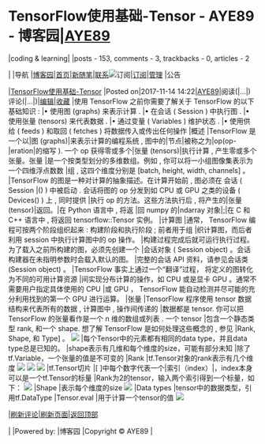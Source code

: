 
# TensorFlow使用基础-Tensor - AYE89 - 博客园|[AYE89](https://www.cnblogs.com/eniac1946/)
|coding & learning|
|posts - 153, comments - 3, trackbacks - 0, articles - 2

|
|导航
|[博客园](https://www.cnblogs.com/)|[首页](https://www.cnblogs.com/eniac1946/)|[新随笔](https://i.cnblogs.com/EditPosts.aspx?opt=1)|[联系](https://msg.cnblogs.com/send/AYE89)![订阅](//www.cnblogs.com/images/xml.gif)|[订阅](https://www.cnblogs.com/eniac1946/rss)|[管理](https://i.cnblogs.com/)
|公告


|[TensorFlow使用基础-Tensor](https://www.cnblogs.com/eniac1946/p/7832349.html)
|Posted on|2017-11-14 14:22|[AYE89](https://www.cnblogs.com/eniac1946/)|阅读(|...|) 评论(|...|)|[编辑](https://i.cnblogs.com/EditPosts.aspx?postid=7832349)|[收藏](#)
|使用 TensorFlow 之前你需要了解关于 TensorFlow 的以下基础知识 :
|• 使用图 (graphs) 来表示计算 .
|• 在会话 ( Session ) 中执行图 .
|• 使用张量 (tensors) 来代表数据 .
|• 通过变量 ( Variables ) 维护状态 .
|• 使用供给 ( feeds ) 和取回 ( fetches ) 将数据传入或传出任何操作
|概述
|TensorFlow 是一个以|图 (graphs)|来表示计算的编程系统 , 图中的|节点|被称之为|op(op-
|eration|的缩写 ). 一个 op 获得零或多个|张量 (tensors)|执行计算 , 产生零或多个张量。张量
|是一个按类型划分的多维数组。例如 , 你可以将一小组图像集表示为一个四维浮点数数
|组 , 这四个维度分别是 [batch, height, width, channels] 。
|TensorFlow 的图是一种对计算的抽象描述。在计算开始前 , 图必须在 会话 ( Session
|() ) 中被启动 . 会话将图的 op 分发到如 CPU 或 GPU 之类的设备 ( Devices() ) 上 , 同时提供
|执行 op 的方法。这些方法执行后 , 将产生的|张量 (tensor)|返回。|在 Python 语言中 , 将返
|回 numpy 的|ndarray 对象|;|在 C 和 C++ 语言中 , 将返回 tensorflow::Tensor 实例。
|计算图
|通常， TensorFlow 编程可按两个阶段组织起来 : 构建阶段和执行阶段 ; 前者用于组
|织计算图，而后者利用 session 中执行计算图中的 op 操作。
|构建过程完成后就可运行执行过程。为了载入之前所构建的图，必须先创建一个
|会话对象 ( Session object) 。会话构建器在未指明参数时会载入默认的图。
|完整的会话 API 资料，请参见会话类 (Session object) 。
|TensorFlow 事实上通过一个“翻译”过程， 将定义的图转化为不同的可用计算资源
|间实现分布计算的操作，如 CPU 或是显卡 GPU 。通常不需要用户指定具体使用的 CPU
|或 GPU ， TensorFlow 能自动检测并尽可能的充分利用找到的第一个 GPU 进行运算。
|张量
|TensorFlow 程序使用 tensor 数据结构来代表所有的数据 , 计算图中 , 操作间传递的
|数据都是 tensor. 你可以把 TensorFlow 的张量看作是一个 n 维的数组或列表 . 一个 tensor
|包含一个静态类型 rank, 和一个 shape. 想了解 TensorFlow 是如何处理这些概念的 , 参见
|Rank, Shape, 和 Type] 。
![](https://images2017.cnblogs.com/blog/1181483/201711/1181483-20171114135628781-1044531018.png)
|每个Tensor中的元素都有相同的data type，并且data type总是已知的。
|shape表示有几维和每个维度的size，可能有部分未知
|除了tf.Variable，一个张量的值是不可变的
|Rank
|tf.Tensor对象的rank表示有几个维度
![](https://images2017.cnblogs.com/blog/1181483/201711/1181483-20171114140900906-329090440.png)
![](https://images2017.cnblogs.com/blog/1181483/201711/1181483-20171114140954952-563604136.png)
![](https://images2017.cnblogs.com/blog/1181483/201711/1181483-20171114141025515-999750659.png)
|tf.Tensor切片
|[ ]中每个数字代表一个|索引（index）|，index本身可以是一个tf.Tensor的标量
|Rank为2的tensor，输入两个索引得到一个标量，如下：
![](https://images2017.cnblogs.com/blog/1181483/201711/1181483-20171114144459484-764704267.png)
|Shape
|表示每个维度的size
![](https://images2017.cnblogs.com/blog/1181483/201711/1181483-20171114142138515-212498109.png)
|Data types
|tensor中的数据类型，引用tf.DataType
|Tensor.eval
|用于计算一个tensor的值
![](https://images2017.cnblogs.com/blog/1181483/201711/1181483-20171114142630765-1242777704.png)







|[刷新评论](javascript:void(0);)|[刷新页面](#)|[返回顶部](#top)






|
|Powered by:
|博客园
|Copyright © AYE89
|

